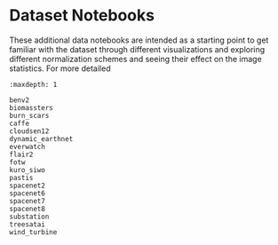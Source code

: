 # Dataset Notebooks

These additional data notebooks are intended as a starting point to get familiar with the dataset through different visualizations and exploring different normalization schemes and seeing their effect on the image statistics. For more detailed 

```{toctree}
:maxdepth: 1

benv2
biomassters
burn_scars
caffe
cloudsen12
dynamic_earthnet
everwatch
flair2
fotw
kuro_siwo
pastis
spacenet2
spacenet6
spacenet7
spacenet8
substation
treesatai
wind_turbine
```